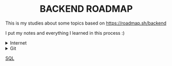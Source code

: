 
<h1 align="center"> BACKEND ROADMAP </h1>

This is my studies about some topics based on https://roadmap.sh/backend

I put my notes and everything I learned in this process :)

<details> 
<summary>Internet</summary> 
	<ul>
			<li>How does the internet work?</li>
	</ul>
</details>

<details> 
<summary>Git</summary> 
	<ul>
			
	</ul>
</details>

[SQL](SQL/SQL.md)
